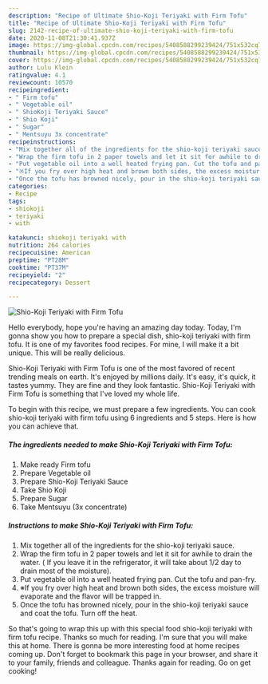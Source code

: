 ```yaml
---
description: "Recipe of Ultimate Shio-Koji Teriyaki with Firm Tofu"
title: "Recipe of Ultimate Shio-Koji Teriyaki with Firm Tofu"
slug: 2142-recipe-of-ultimate-shio-koji-teriyaki-with-firm-tofu
date: 2020-11-08T21:30:41.937Z
image: https://img-global.cpcdn.com/recipes/5408588299239424/751x532cq70/shio-koji-teriyaki-with-firm-tofu-recipe-main-photo.jpg
thumbnail: https://img-global.cpcdn.com/recipes/5408588299239424/751x532cq70/shio-koji-teriyaki-with-firm-tofu-recipe-main-photo.jpg
cover: https://img-global.cpcdn.com/recipes/5408588299239424/751x532cq70/shio-koji-teriyaki-with-firm-tofu-recipe-main-photo.jpg
author: Lulu Klein
ratingvalue: 4.1
reviewcount: 10570
recipeingredient:
- " Firm tofu"
- " Vegetable oil"
- " ShioKoji Teriyaki Sauce"
- " Shio Koji"
- " Sugar"
- " Mentsuyu 3x concentrate"
recipeinstructions:
- "Mix together all of the ingredients for the shio-koji teriyaki sauce."
- "Wrap the firm tofu in 2 paper towels and let it sit for awhile to drain the water. ( If you leave it in the refrigerator, it will take about 1/2 day to drain most of the moisture)."
- "Put vegetable oil into a well heated frying pan. Cut the tofu and pan-fry."
- "※If you fry over high heat and brown both sides, the excess moisture will evaporate and the flavor will be trapped in."
- "Once the tofu has browned nicely, pour in the shio-koji teriyaki sauce and coat the tofu. Turn off the heat."
categories:
- Recipe
tags:
- shiokoji
- teriyaki
- with

katakunci: shiokoji teriyaki with 
nutrition: 264 calories
recipecuisine: American
preptime: "PT28M"
cooktime: "PT37M"
recipeyield: "2"
recipecategory: Dessert

---
```



![Shio-Koji Teriyaki with Firm Tofu](https://img-global.cpcdn.com/recipes/5408588299239424/751x532cq70/shio-koji-teriyaki-with-firm-tofu-recipe-main-photo.jpg)

Hello everybody, hope you're having an amazing day today. Today, I'm gonna show you how to prepare a special dish, shio-koji teriyaki with firm tofu. It is one of my favorites food recipes. For mine, I will make it a bit unique. This will be really delicious.

Shio-Koji Teriyaki with Firm Tofu is one of the most favored of recent trending meals on earth. It's enjoyed by millions daily. It's easy, it's quick, it tastes yummy. They are fine and they look fantastic. Shio-Koji Teriyaki with Firm Tofu is something that I've loved my whole life.




To begin with this recipe, we must prepare a few ingredients. You can cook shio-koji teriyaki with firm tofu using 6 ingredients and 5 steps. Here is how you can achieve that.

<!--inarticleads1-->

##### The ingredients needed to make Shio-Koji Teriyaki with Firm Tofu:

1. Make ready  Firm tofu
1. Prepare  Vegetable oil
1. Prepare  Shio-Koji Teriyaki Sauce
1. Take  Shio Koji
1. Prepare  Sugar
1. Take  Mentsuyu (3x concentrate)




<!--inarticleads2-->

##### Instructions to make Shio-Koji Teriyaki with Firm Tofu:

1. Mix together all of the ingredients for the shio-koji teriyaki sauce.
1. Wrap the firm tofu in 2 paper towels and let it sit for awhile to drain the water. ( If you leave it in the refrigerator, it will take about 1/2 day to drain most of the moisture).
1. Put vegetable oil into a well heated frying pan. Cut the tofu and pan-fry.
1. ※If you fry over high heat and brown both sides, the excess moisture will evaporate and the flavor will be trapped in.
1. Once the tofu has browned nicely, pour in the shio-koji teriyaki sauce and coat the tofu. Turn off the heat.




So that's going to wrap this up with this special food shio-koji teriyaki with firm tofu recipe. Thanks so much for reading. I'm sure that you will make this at home. There is gonna be more interesting food at home recipes coming up. Don't forget to bookmark this page in your browser, and share it to your family, friends and colleague. Thanks again for reading. Go on get cooking!
